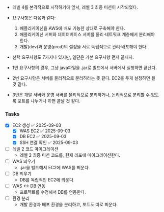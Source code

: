 - 레벨 4를 본격적으로 시작하기에 앞서, 레벨 3 최종 미션이 시작되었다.
- 요구사항은 다음과 같다:
	1. 애플리케이션을 AWS에 배포 가능한 상태로 구축해야 한다.
	2. 애플리케이션 서버와 데이터베이스 서버를 물리·네트워크 계층에서 분리해야 한다.
	3. 개발(dev)과 운영(prod)의 설정을 서로 독립적으로 관리·배포해야 한다.

- 선택 요구사항도 7가지나 있지만, 일단은 기본 요구사항 먼저 끝내자.
- 1번 요구사항의 경우, 그냥 java파일을 .jar로 빌드에서 서버에서 실행하면 끝난다.
- 2번 요구사항은 서버를 물리적으로 분리하라는 뜻 같다. EC2를 두개 설정하면 될 것 같다.
- 3번은 개발 서버와 운영 서버를 물리적으로 분리하거나, 논리적으로 분리할 수 있도록 포트를 나누거나 하면 끝날 것 같다.


### Tasks
 - [x] EC2 생성 ✅ 2025-09-03
	 - [x] WAS EC2 ✅ 2025-09-03
	 - [x] DB EC2 ✅ 2025-09-03
	 - [x] SSH 연결 확인 ✅ 2025-09-03
- [ ] 레벨 2 코드 마이그레이션
	- 레벨 2 최종 미션 코드를, 현재 레포에 마이그레이션한다.
- [ ] WAS 띄우기
	- .jar을 빌드해서 EC2에 WAS를 띄운다.
- [ ] DB 띄우기
	- DB를 독립적인 EC2에 띄운다.
- [ ] WAS <-> DB 연동
	- 프로젝트를 수정해서 DB를 연동한다.
- [ ] 환경 분리
	- 개발 환경과 배포 환경을 분리하고, 포트도 따로 띄운다.